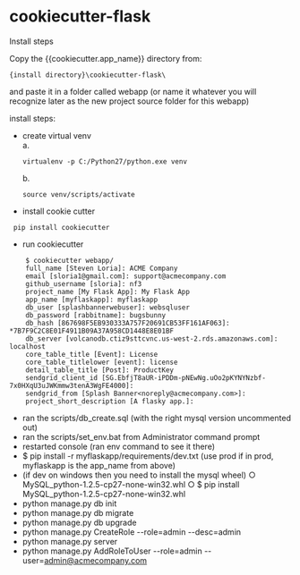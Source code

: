 # cookiecutter-flask

Install steps

Copy the {{cookiecutter.app_name}} directory from:

```
{install directory}\cookiecutter-flask\
```

and paste it in a folder called webapp (or name it whatever you will recognize later as the new project source folder for this webapp)



install steps:  
- create virtual venv  
    a.
    ``` 
    virtualenv -p C:/Python27/python.exe venv
    ```  
    b. 
    ```
    source venv/scripts/activate
    ```  
- install cookie cutter
```
 pip install cookiecutter
```

- run cookiecutter
    
```
    $ cookiecutter webapp/
    full_name [Steven Loria]: ACME Company
    email [sloria1@gmail.com]: support@acmecompany.com
    github_username [sloria]: nf3
    project_name [My Flask App]: My Flask App
    app_name [myflaskapp]: myflaskapp
    db_user [splashbannerwebuser]: websqluser
    db_password [rabbitname]: bugsbunny
    db_hash [867698F5EB930333A757F20691CB53FF161AF063]: *7B7F9C2C8E01F4911B09A37A958CD1448E8E01BF
    db_server [volcanodb.ctiz9sttcvnc.us-west-2.rds.amazonaws.com]: localhost
    core_table_title [Event]: License
    core_table_titlelower [event]: license
    detail_table_title [Post]: ProductKey
    sendgrid_client_id [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]:
    sendgrid_from [Splash Banner<noreply@acmecompany.com>]:
    project_short_description [A flasky app.]:
```    

- ran the scripts/db_create.sql (with the right mysql version uncommented out)
- ran the scripts/set_env.bat from Administrator command prompt
- restarted console (ran env command to see it there)
- $ pip install -r myflaskapp/requirements/dev.txt  (use prod if in prod, myflaskapp is the app_name from above)
- (if dev on windows then you need to install the mysql wheel)
    ○ MySQL_python-1.2.5-cp27-none-win32.whl
    ○ $ pip install MySQL_python-1.2.5-cp27-none-win32.whl
- python manage.py db init
- python manage.py db migrate
- python manage.py db upgrade
- python manage.py CreateRole --role=admin --desc=admin
- python manage.py server
- python manage.py AddRoleToUser --role=admin --user=admin@acmecompany.com
